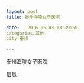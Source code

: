 ```yaml
--- 
layout: post 
title: 泰州海陵女子医院

date:   2016-05-03 13:39:56 
categories:其他  
city:泰州
  
--- 
```

   
泰州海陵女子医院

信息

